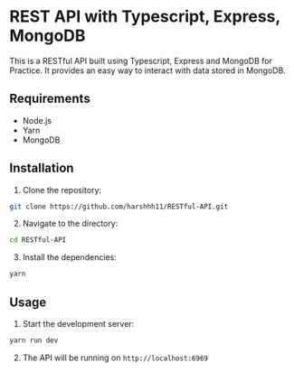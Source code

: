 # REST API with Typescript, Express, MongoDB

This is a RESTful API built using Typescript, Express and MongoDB for Practice. It provides an easy way to interact with data stored in MongoDB.

## Requirements

* Node.js
* Yarn
* MongoDB

## Installation

1. Clone the repository:

```bash
git clone https://github.com/harshhh11/RESTful-API.git
```

2. Navigate to the directory:

```bash 
cd RESTful-API
```

3. Install the dependencies:

```bash
yarn
```

## Usage 

1. Start the development server:

``` bash
yarn run dev
```

2. The API will be running on `http://localhost:6969`
